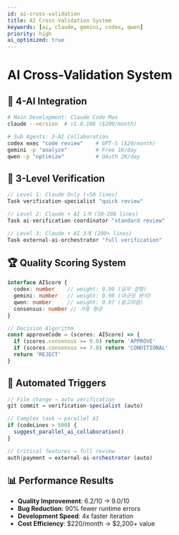 ```yaml
---
id: ai-cross-validation
title: AI Cross-Validation System
keywords: [ai, claude, gemini, codex, qwen]
priority: high
ai_optimized: true
---
```


# AI Cross-Validation System

## 🤖 4-AI Integration

```bash
# Main Development: Claude Code Max
claude --version  # v1.0.108 ($200/month)

# Sub Agents: 3-AI Collaboration  
codex exec "code review"    # GPT-5 ($20/month)
gemini -p "analyze"         # Free 1K/day
qwen -p "optimize"          # OAuth 2K/day
```

## 🎯 3-Level Verification

```typescript
// Level 1: Claude Only (<50 lines)
Task verification-specialist "quick review"

// Level 2: Claude + AI 1개 (50-200 lines)
Task ai-verification-coordinator "standard review"

// Level 3: Claude + AI 3개 (200+ lines)
Task external-ai-orchestrator "full verification"
```

## 🏆 Quality Scoring System

```typescript
interface AIScore {
  codex: number    // weight: 0.99 (실무 경험)
  gemini: number   // weight: 0.98 (대규모 분석)
  qwen: number     // weight: 0.97 (알고리즘)
  consensus: number // 가중 평균
}

// Decision Algorithm
const approveCode = (scores: AIScore) => {
  if (scores.consensus >= 9.0) return 'APPROVE'
  if (scores.consensus >= 7.0) return 'CONDITIONAL'
  return 'REJECT'
}
```

## 🔄 Automated Triggers

```typescript
// File change → auto verification
git commit → verification-specialist (auto)

// Complex task → parallel AI
if (codeLines > 500) {
  suggest_parallel_ai_collaboration()
}

// Critical features → full review
auth|payment → external-ai-orchestrator (auto)
```

## 📊 Performance Results

- **Quality Improvement**: 6.2/10 → 9.0/10
- **Bug Reduction**: 90% fewer runtime errors
- **Development Speed**: 4x faster iteration
- **Cost Efficiency**: $220/month → $2,200+ value